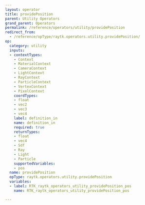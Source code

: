 ```yaml
---
layout: operator
title: providePosition
parent: Utility Operators
grand_parent: Operators
permalink: /reference/operators/utility/providePosition
redirect_from:
  - /reference/opType/raytk.operators.utility.providePosition/
op:
  category: utility
  inputs:
  - contextTypes:
    - Context
    - MaterialContext
    - CameraContext
    - LightContext
    - RayContext
    - ParticleContext
    - VertexContext
    - PixelContext
    coordTypes:
    - float
    - vec2
    - vec3
    - vec4
    label: definition_in
    name: definition_in
    required: true
    returnTypes:
    - float
    - vec4
    - Sdf
    - Ray
    - Light
    - Particle
    supportedVariables:
    - pos
  name: providePosition
  opType: raytk.operators.utility.providePosition
  variables:
  - label: RTK_raytk_operators_utility_providePosition_pos
    name: RTK_raytk_operators_utility_providePosition_pos

---
```

